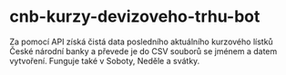 # cnb-kurzy-devizoveho-trhu-bot
Za pomocí API získá čistá data posledního aktuálního kurzového lístků České národní banky a převede je do CSV souborů se jménem a datem vytvoření. Funguje také v Soboty, Neděle a svátky.
